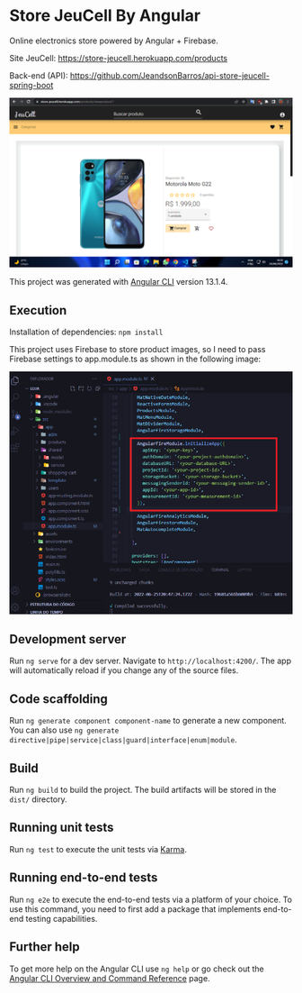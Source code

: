 # Store JeuCell By Angular

Online electronics store powered by Angular + Firebase.

Site JeuCell: https://store-jeucell.herokuapp.com/products

Back-end (API): https://github.com/JeandsonBarros/api-store-jeucell-spring-boot

![Figure 1](./Captura.png)

This project was generated with [Angular CLI](https://github.com/angular/angular-cli) version 13.1.4.

## Execution

Installation of dependencies: `npm install`


This project uses Firebase to store product images, so I need to pass Firebase settings to app.module.ts as shown in the following image:

![Figure 2 -Screenshot of AngularFireModule.initializeApp settings.](./AngularFireModule.initializeApp.png)

## Development server

Run `ng serve` for a dev server. Navigate to `http://localhost:4200/`. The app will automatically reload if you change any of the source files.

## Code scaffolding

Run `ng generate component component-name` to generate a new component. You can also use `ng generate directive|pipe|service|class|guard|interface|enum|module`.

## Build

Run `ng build` to build the project. The build artifacts will be stored in the `dist/` directory.

## Running unit tests

Run `ng test` to execute the unit tests via [Karma](https://karma-runner.github.io).

## Running end-to-end tests

Run `ng e2e` to execute the end-to-end tests via a platform of your choice. To use this command, you need to first add a package that implements end-to-end testing capabilities.

## Further help

To get more help on the Angular CLI use `ng help` or go check out the [Angular CLI Overview and Command Reference](https://angular.io/cli) page.
